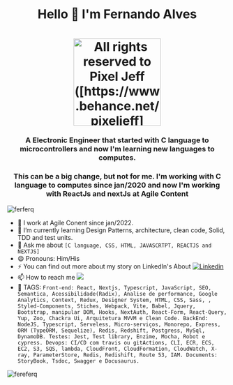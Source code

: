 
<h1 align="center">Hello 👋 I'm Fernando Alves</h1><h1 align="center"><img width="200px" src="https://gifs.eco.br/wp-content/uploads/2022/05/gifs-de-mario-bros-7.gif" alt="All rights reserved to Pixel Jeff ([https://www.behance.net/pixeljeff](https://gifs.eco.br/gifs-de-mario-bros/))" /></h1>

<h3 align="center">A Electronic Engineer that started with C language to microcontrollers and now I'm learning new languages to computes.</h3>
<h3 align="center">This can be a big change, but not for me. I'm working with C language to computes since jan/2020 and now I'm working with ReactJs and nextJs at Agile Content</h3>
<p align="left"> <img src="https://komarev.com/ghpvc/?username=ferferq" alt="ferferq" /> </p>

 - 🔭 I work at Agile Conent since jan/2022.
 - 🌱 I’m currently learning Design Patterns, architecture, clean code, Solid, TDD and test units. 
 - 💬 Ask me about `[C language, CSS, HTML, JAVASCRTPT, REACTJS and NEXTJS]`
 - 😄 Pronouns: Him/His
 - ⚡ You can find out more about my story on LinkedIn's About [![Linkedin](https://img.shields.io/badge/-LinkedIn-060606?style=flat&labelColor=0D0D0D&logo=Linkedin&Color=white)](https://www.linkedin.com/in/fernando-alves-martins-788390131/)
 - 📫 How to reach me <a href = "mailto:fernandoalvesq@gmail.com"><img src="https://img.shields.io/badge/Gmail-D14836?style=for-the-badge&logo=gmail&logoColor=white" target="_blank"></a>
 - 👯 TAGS:
 `
Front-end: React, Nextjs, Typescript, JavaScript, SEO, Semantica, Acessibilidade(Radix), Analise de performance, Google Analytics, Context, Redux, Designer System, HTML, CSS, Sass, , Styled-Components, Stiches, Webpack, Vite, Babel, Jquery, Bootstrap, manipular DOM, Hooks, NextAuth, React-Form, React-Query, Yup, Zoo, Chackra Ui, Arquitetura MVVM e Clean Code.
BackEnd: NodeJS, Typescript, Serveless, Micro-serviços, Monorepo, Express, ORM (TypeORM, Sequelize), Redis, Redshift, Postgress, MySql, DynamoDB.
Testes: Jest, Test library, Enzime, Mocha, Robot e cypress.
Devops: CI/CD com travis ou gitActions, CLI, ECR, ECS,  EC2, S3, SQS, lambda, CloudFront, CloudFormation, CloudWatch, X-ray, ParameterStore, Redis, Redishift, Route 53, IAM.
Documents: StoryBook, Tsdoc, Swagger e Docusaurus.
 `

<img src="https://github-readme-stats.vercel.app/api?username=ferferq&show_icons=true" alt="fereferq"/> 




<!--
**ferferq/ferferq** is a ✨ _special_ ✨ repository because its `README.md` (this file) appears on your GitHub profile.

Here are some ideas to get you started:

- 🔭 I’m currently working on ...
- 🌱 I’m currently learning ...
- 👯 I’m looking to collaborate on ...
- 🤔 I’m looking for help with ...
- 💬 Ask me about ...
- 📫 How to reach me: ...
- 😄 Pronouns: ...
- ⚡ Fun fact: ...
-->
